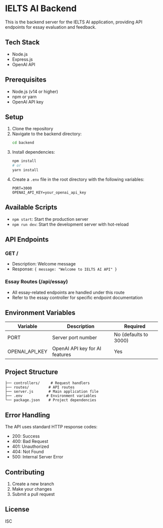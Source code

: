 # IELTS AI Backend

This is the backend server for the IELTS AI application, providing API endpoints for essay evaluation and feedback.

## Tech Stack

- Node.js
- Express.js
- OpenAI API

## Prerequisites

- Node.js (v14 or higher)
- npm or yarn
- OpenAI API key

## Setup

1. Clone the repository
2. Navigate to the backend directory:
   ```bash
   cd backend
   ```
3. Install dependencies:
   ```bash
   npm install
   # or
   yarn install
   ```
4. Create a `.env` file in the root directory with the following variables:
   ```
   PORT=3000
   OPENAI_API_KEY=your_openai_api_key
   ```

## Available Scripts

- `npm start`: Start the production server
- `npm run dev`: Start the development server with hot-reload

## API Endpoints

### GET /
- Description: Welcome message
- Response: `{ message: "Welcome to IELTS AI API" }`

### Essay Routes (/api/essay)
- All essay-related endpoints are handled under this route
- Refer to the essay controller for specific endpoint documentation

## Environment Variables

| Variable | Description | Required |
|----------|-------------|----------|
| PORT | Server port number | No (defaults to 3000) |
| OPENAI_API_KEY | OpenAI API key for AI features | Yes |

## Project Structure

```
├── controllers/     # Request handlers
├── routes/         # API routes
├── server.js       # Main application file
├── .env           # Environment variables
└── package.json    # Project dependencies
```

## Error Handling

The API uses standard HTTP response codes:
- 200: Success
- 400: Bad Request
- 401: Unauthorized
- 404: Not Found
- 500: Internal Server Error

## Contributing

1. Create a new branch
2. Make your changes
3. Submit a pull request

## License

ISC
